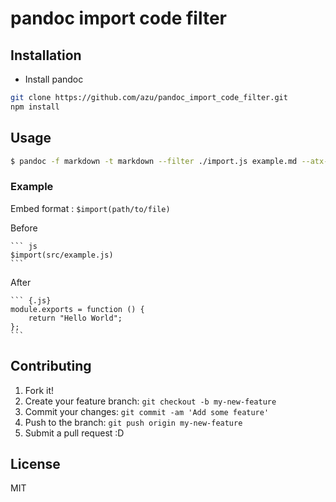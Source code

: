 # pandoc import code filter

## Installation

* Install pandoc

``` sh
git clone https://github.com/azu/pandoc_import_code_filter.git
npm install
```

## Usage

``` sh
$ pandoc -f markdown -t markdown --filter ./import.js example.md --atx-headers
```

### Example

Embed format : `$import(path/to/file)`

Before

    ``` js
    $import(src/example.js)
    ```

After

    ``` {.js}
    module.exports = function () {
        return "Hello World";
    };
    ```

## Contributing

1. Fork it!
2. Create your feature branch: `git checkout -b my-new-feature`
3. Commit your changes: `git commit -am 'Add some feature'`
4. Push to the branch: `git push origin my-new-feature`
5. Submit a pull request :D

## License

MIT
